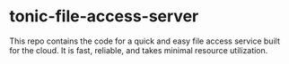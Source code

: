 # tonic-file-access-server
This repo contains the code for a quick and easy file access service built for the cloud. It is fast, reliable, and takes minimal resource utilization.
